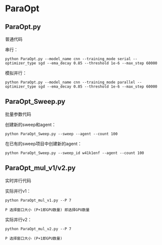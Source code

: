 # ParaOpt
## ParaOpt.py 

普通代码

串行：
    
    python ParaOpt.py --model_name cnn --training_mode serial --optimizer_type sgd --ema_decay 0.85 --threshold 1e-6 --max_step 60000

模拟并行：

    python ParaOpt.py --model_name cnn --training_mode parallel --optimizer_type sgd --ema_decay 0.85 --threshold 1e-6 --max_step 60000

## ParaOpt_Sweep.py

批量参数代码

创建新的sweep和agent：

    python ParaOpt_Sweep.py --sweep --agent --count 100

在已有的sweep项目中创建新的agent：
    
    python ParaOpt_Sweep.py --sweep_id w41k1enf --agent --count 100

## ParaOpt_mul_v1/v2.py

实时并行代码

实际并行v1：

    python ParaOpt_mul_v1.py --P 7 

    P 选择窗口大小 (P+1即GPU数量) 即选择GPU数量

实际并行v2：

    python ParaOpt_mul_v2.py --P 7

    P 选择窗口大小 (P+1即GPU数量)
